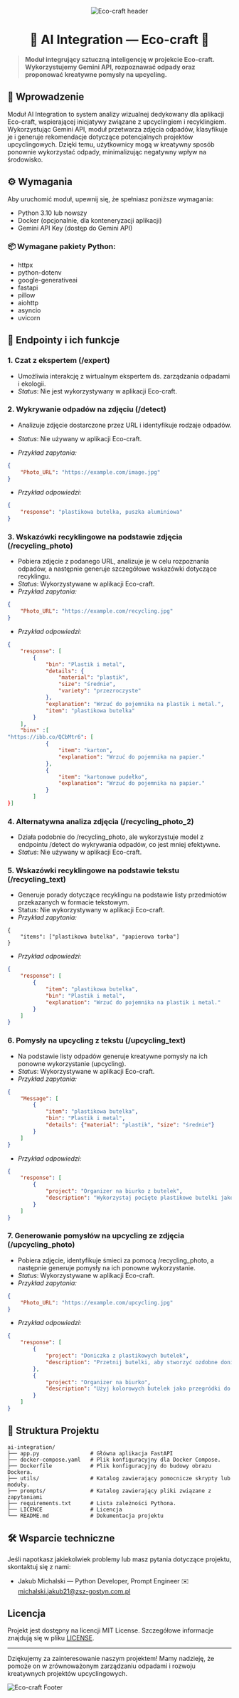 <p align="center">
  <img src="https://github.com/Eco-craft-app/.github/blob/main/profile/leaves_header.png" alt="Eco-craft header">
</p>

<h1 align="center">🧠 AI Integration — Eco-craft 🧠</h1>

> **Moduł integrujący sztuczną inteligencję w projekcie Eco-craft. Wykorzystujemy Gemini API, rozpoznawać odpady oraz proponować kreatywne pomysły na upcycling.**

## 📝 Wprowadzenie
Moduł AI Integration to system analizy wizualnej dedykowany dla aplikacji Eco-craft, wspierającej inicjatywy związane z upcyclingiem i recyklingiem. Wykorzystując Gemini API, moduł przetwarza zdjęcia odpadów, klasyfikuje je i generuje rekomendacje dotyczące potencjalnych projektów upcyclingowych. Dzięki temu, użytkownicy mogą w kreatywny sposób ponownie wykorzystać odpady, minimalizując negatywny wpływ na środowisko. 

## ⚙️ Wymagania
Aby uruchomić moduł, upewnij się, że spełniasz poniższe wymagania:

- Python 3.10 lub nowszy
- Docker (opcjonalnie, dla konteneryzacji aplikacji)
- Gemini API Key (dostęp do Gemini API)

### 📦 Wymagane pakiety Python:
- httpx
- python-dotenv
- google-generativeai
- fastapi
- pillow
- aiohttp
- asyncio
- uvicorn
  

## 🚀 Endpointy i ich funkcje
### 1. Czat z ekspertem (/expert)
- Umożliwia interakcję z wirtualnym ekspertem ds. zarządzania odpadami i ekologii.  
- *Status*: Nie jest wykorzystywany w aplikacji Eco-craft.

### 2. Wykrywanie odpadów na zdjęciu (/detect)
- Analizuje zdjęcie dostarczone przez URL i identyfikuje rodzaje odpadów.  
- *Status*: Nie używany w aplikacji Eco-craft.

- *Przykład zapytania:*
```json
{
    "Photo_URL": "https://example.com/image.jpg"
}
```
- *Przykład odpowiedzi:*
```json
{
    "response": "plastikowa butelka, puszka aluminiowa"
}
```
### 3. Wskazówki recyklingowe na podstawie zdjęcia (/recycling_photo)  
- Pobiera zdjęcie z podanego URL, analizuje je w celu rozpoznania odpadów, a następnie generuje szczegółowe wskazówki dotyczące recyklingu.  
- *Status*: Wykorzystywane w aplikacji Eco-craft.  
- *Przykład zapytania:*
```json
{
    "Photo_URL": "https://example.com/recycling.jpg"
}
```
- *Przykład odpowiedzi:*
```json
{
    "response": [
        {
            "bin": "Plastik i metal",
            "details": {
                "material": "plastik",
                "size": "średnie",
                "variety": "przezroczyste"
            },
            "explanation": "Wrzuć do pojemnika na plastik i metal.",
            "item": "plastikowa butelka"
        }
    ],
    "bins" :[
"https://ibb.co/QCbMtr6": [
            {
                "item": "karton",
                "explanation": "Wrzuć do pojemnika na papier."
            },
            {
                "item": "kartonowe pudełko",
                "explanation": "Wrzuć do pojemnika na papier."
            }
        ]
}]
```
### 4. Alternatywna analiza zdjęcia (/recycling_photo_2)
- Działa podobnie do /recycling_photo, ale wykorzystuje model z endpointu /detect do wykrywania odpadów, co jest mniej efektywne.
- *Status*: Nie używany w aplikacji Eco-craft.

### 5. Wskazówki recyklingowe na podstawie tekstu (/recycling_text)

- Generuje porady dotyczące recyklingu na podstawie listy przedmiotów przekazanych w formacie tekstowym.
- Status: Nie wykorzystywany w aplikacji Eco-craft.
- *Przykład zapytania:*
```
{
    "items": ["plastikowa butelka", "papierowa torba"]
}
```
- *Przykład odpowiedzi:*
```json
{
    "response": [
        {
            "item": "plastikowa butelka",
            "bin": "Plastik i metal",
            "explanation": "Wrzuć do pojemnika na plastik i metal."
        }
    ]
}
```
### 6. Pomysły na upcycling z tekstu (/upcycling_text)  
- Na podstawie listy odpadów generuje kreatywne pomysły na ich ponowne wykorzystanie (upcycling).
- *Status*: Wykorzystywane w aplikacji Eco-craft.
- *Przykład zapytania:*
```json
{
    "Message": [
        {
            "item": "plastikowa butelka",
            "bin": "Plastik i metal",
            "details": {"material": "plastik", "size": "średnie"}
        }
    ]
}
```
- *Przykład odpowiedzi:*
```json
{
    "response": [
        {
            "project": "Organizer na biurko z butelek",
            "description": "Wykorzystaj pocięte plastikowe butelki jako organizery na długopisy i ołówki."
        }
    ]
}
```
### 7. Generowanie pomysłów na upcycling ze zdjęcia (/upcycling_photo)  
- Pobiera zdjęcie, identyfikuje śmieci za pomocą /recycling_photo, a następnie generuje pomysły na ich ponowne wykorzystanie.  
- *Status*: Wykorzystywane w aplikacji Eco-craft.
- *Przykład zapytania:*
```json
{
    "Photo_URL": "https://example.com/upcycling.jpg"
}
```
- *Przykład odpowiedzi:*
```json
{
    "response": [
        {
            "project": "Doniczka z plastikowych butelek",
            "description": "Przetnij butelki, aby stworzyć ozdobne doniczki na rośliny."
        },
        {
            "project": "Organizer na biurko",
            "description": "Użyj kolorowych butelek jako przegródki do przechowywania akcesoriów biurowych."
        }
    ]
}
```
## 📁 Struktura Projektu
```
ai-integration/
├── app.py                # Główna aplikacja FastAPI
├── docker-compose.yaml   # Plik konfiguracyjny dla Docker Compose.
├── Dockerfile            # Plik konfiguracyjny do budowy obrazu Dockera.
├── utils/                # Katalog zawierający pomocnicze skrypty lub moduły.
├── prompts/              # Katalog zawierający pliki związane z zapytaniami
├── requirements.txt      # Lista zależności Pythona.
├── LICENCE               # Licencja
└── README.md             # Dokumentacja projektu
```

## 🛠️ Wsparcie techniczne
Jeśli napotkasz jakiekolwiek problemy lub masz pytania dotyczące projektu, skontaktuj się z nami:
- Jakub Michalski — Python Developer, Prompt Engineer
✉️ michalski.jakub21@zsz-gostyn.com.pl

## Licencja
Projekt jest dostępny na licencji MIT License. Szczegółowe informacje znajdują się w pliku [LICENSE](LICENCE).

---
Dziękujemy za zainteresowanie naszym projektem! Mamy nadzieję, że pomoże on w zrównoważonym zarządzaniu odpadami i rozwoju kreatywnych projektów upcyclingowych.


![Eco-craft Footer](https://github.com/Eco-craft-app/.github/blob/main/profile/leaves_footer.png)

